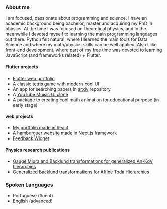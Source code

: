 ### About me 

<!--
**jogeanmcf/jogeanmcf** is a ✨ _special_ ✨ repository because its `README.md` (this file) appears on your GitHub profile.

Here are some ideas to get you started:

- 🔭 I’m currently working on ...
- 🌱 I’m currently learning ...
- 👯 I’m looking to collaborate on ...
- 🤔 I’m looking for help with ...
- 💬 Ask me about ...
- 📫 How to reach me: ...
- 😄 Pronouns: ...
- ⚡ Fun fact: ...
-->

I am focused, passionate about programming and science. I have an academic background being bachelor, master and acquiring my PhD in physics. At the time I was focused on theoretical physics, and in the meanwhile I devoted myself to learning the main programming languages out there. Python felt natural, where I learned the main tools for Data Science and where my math/physics skills can be well applied. Also I like front-end development, where part of my free time was devoted to learning JavaScript (and frameworks related) + Flutter.  

#### Flutter projects
- [Flutter web portfolio](https://jogeanmcf.github.io/flutter_web_portfolio/)
- A classic [tetris game](https://github.com/jogeanmcf/tetris_game) with modern cool UI 
- An app for searching papers in [arxiv](https://github.com/jogeanmcf/r_xiv) repository
- A [YouTube Muisic UI clone](https://github.com/jogeanmcf/ytmusic_clone) 
- A package to creating cool math animation for educational purpose (in early stage)

#### web projects
- [My portfolio made in React](https://portfolio-i92q.vercel.app/)
- A [hamburguer website](https://my-burger-fawn.vercel.app/) made in Next.js framework
- [Feedback Widget](https://feedback-widget-self-two.vercel.app/)

#### Physics research publications
- [Gauge Miura and Bäcklund transformations for generalized An-KdV hierarchies](https://iopscience.iop.org/article/10.1088/1751-8121/ac2718)
- [Generalized Backlund transformations for Affine Toda Hierarchies](https://iopscience.iop.org/article/10.1088/1751-8121/abd8b2)


### Spoken Languages
- Portuguese (fluent)
- English (advanced)

